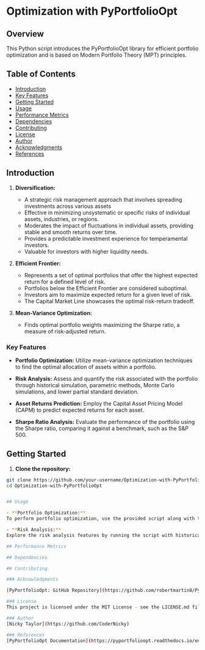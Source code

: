 # Optimization with PyPortfolioOpt


## Overview

This Python script introduces the PyPortfolioOpt library for efficient portfolio optimization and is 
based on Modern Portfolio Theory (MPT) principles.

## Table of Contents

- [Introduction](#introduction)
- [Key Features](#key-features)
- [Getting Started](#getting-started)
- [Usage](#usage)
- [Performance Metrics](#performance-metrics)
- [Dependencies](#dependencies)
- [Contributing](#contributing)
- [License](#license)
- [Author](#author)
- [Acknowledgments](#acknowledgments)
- [References](#references)

## Introduction

1) **Diversification:**
   - A strategic risk management approach that involves spreading investments across various assets
   - Effective in minimizing unsystematic or specific risks of individual assets, industries, or regions.
   - Moderates the impact of fluctuations in individual assets, providing stable and smooth returns over time.
   - Provides a predictable investment experience for temperamental investors.
   - Valuable for investors with higher liquidity needs.

2) **Efficient Frontier:**
   - Represents a set of optimal portfolios that offer the highest expected return for a defined level of risk.
   - Portfolios below the Efficient Frontier are considered suboptimal.
   - Investors aim to maximize expected return for a given level of risk.
   - The Capital Market Line showcases the optimal risk-return tradeoff.

3) **Mean-Variance Optimization:**
   - Finds optimal portfolio weights maximizing the Sharpe ratio, a measure of risk-adjusted return.


### Key Features

- **Portfolio Optimization:** Utilize mean-variance optimization techniques to find the optimal allocation of assets within a portfolio.
  
- **Risk Analysis:** Assess and quantify the risk associated with the portfolio through historical simulation, parametric methods, Monte Carlo simulations, and lower partial standard deviation.

- **Asset Returns Prediction:** Employ the Capital Asset Pricing Model (CAPM) to predict expected returns for each asset.

- **Sharpe Ratio Analysis:** Evaluate the performance of the portfolio using the Sharpe ratio, comparing it against a benchmark, such as the S&P 500.

 
 ## Getting Started

 1. **Clone the repository:**

   ```bash
   git clone https://github.com/your-username/Optimization-with-PyPortfolioOpt.git
   cd Optimization-with-PyPortfolioOpt


 ## Usage

- **Portfolio Optimization:**
To perform portfolio optimization, use the provided script along with the PyPortfolioOpt library. Modify the script to customize the list of assets, risk parameters, and optimization constraints based on your investment preferences.

- **Risk Analysis:**
Explore the risk analysis features by running the script with historical data and adjusting the parameters as needed. This will provide insights into the historical portfolio returns, volatility, and VaR measures.

## Performance Metrics

## Dependencies

## Contributing

### Acknowledgments

[PyPortfolioOpt: GitHub Repository](https://github.com/robertmartin8/PyPortfolioOpt)

### License
This project is licensed under the MIT License - see the LICENSE.md file for details.

### Author
[Nicky Taylor](https://github.com/CoderNicky)

### References
[PyPortfolioOpt Documentation](https://pyportfolioopt.readthedocs.io/en/latest/)
